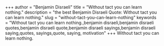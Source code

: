 +++
author = "Benjamin Disraeli"
title = "Without tact you can learn nothing."
description = "the best Benjamin Disraeli Quote: Without tact you can learn nothing."
slug = "without-tact-you-can-learn-nothing"
keywords = "Without tact you can learn nothing.,benjamin disraeli,benjamin disraeli quotes,benjamin disraeli quote,benjamin disraeli sayings,benjamin disraeli saying,quotes, sayings,quote, saying, motivation"
+++
Without tact you can learn nothing.

